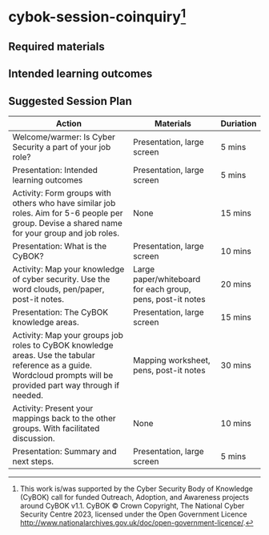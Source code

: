 # cybok-session-coinquiry[^1]

## Required materials

## Intended learning outcomes

## Suggested Session Plan

| Action | Materials | Duriation |
|--------|-----------|-----------|
| Welcome/warmer: Is Cyber Security a part of your job role?| Presentation, large screen | 5 mins |
| Presentation: Intended learning outcomes | Presentation, large screen | 5 mins |
| Activity: Form groups with others who have similar job roles. Aim for 5-6 people per group. Devise a shared name for your group and job roles. | None | 15 mins |
| Presentation: What is the CyBOK? | Presentation, large screen | 10 mins |
| Activity: Map your knowledge of cyber security. Use the word clouds, pen/paper, post-it notes. | Large paper/whiteboard for each group, pens, post-it notes | 20 mins |
| Presentation: The CyBOK knowledge areas. | Presentation, large screen | 15 mins |
| Activity: Map your groups job roles to CyBOK knowledge areas. Use the tabular reference as a guide. Wordcloud prompts will be provided part way through if needed. | Mapping worksheet, pens, post-it notes | 30 mins |
| Activity: Present your mappings back to the other groups. With facilitated discussion. | None | 10 mins |
| Presentation: Summary and next steps. | Presentation, large screen | 5 mins |

[^1]: This work is/was supported by the Cyber Security Body of Knowledge (CyBOK) call for funded Outreach, Adoption, and Awareness projects around CyBOK v1.1. CyBOK © Crown Copyright, The National Cyber Security Centre 2023, licensed under the Open Government Licence http://www.nationalarchives.gov.uk/doc/open-government-licence/.
